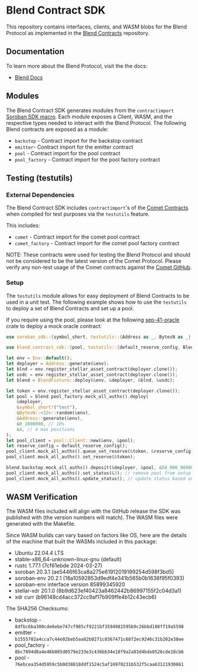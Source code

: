 # Blend Contract SDK

This repository contains interfaces, clients, and WASM blobs for the Blend Protocol as implemented in the [Blend Contracts](https://github.com/blend-capital/blend-contracts) repository.

## Documentation

To learn more about the Blend Protocol, visit the the docs:
* [Blend Docs](https://docs.blend.capital/)

## Modules

The Blend Contract SDK generates modules from the `contractimport` [Soroban SDK macro](). Each module exposes a Client, WASM, and the respective types needed to interact with the Blend Protocol. The following Blend contracts are exposed as a module:

* `backstop` - Contract import for the backstop contract
* `emitter`- Contract import for the emitter contract
* `pool` - Contract import for the pool contract
* `pool_factory` - Contract import for the pool factory contract

## Testing (testutils)

### External Dependencies

The Blend Contract SDK includes `contractimport`'s of the [Comet Contracts](https://github.com/CometDEX/comet-contracts) when compiled for test purposes via the `testutils` feature.

This includes:
* `comet` - Contract import for the comet pool contract
* `comet_factory` - Contract import for the comet pool factory contract

NOTE: These contracts were used for testing the Blend Protocol and should not be considered to be the latest version of the Comet Protocol. Please verify any non-test usage of the Comet contracts against the [Comet GitHub](https://github.com/CometDEX/comet-contracts).

### Setup

The `testutils` module allows for easy deployment of Blend Contracts to be used in a unit test. The following example shows how to use the `testutils` to deploy a set of Blend Contracts and set up a pool.

If you require using the pool, please look at the following [sep-41-oracle]() crate to deploy a mock oracle contract: 

```rust
use soroban_sdk::{symbol_short, testutils::{Address as _, BytesN as _}, Address, BytesN, Env};

use blend_contract_sdk::{pool, testutils::{default_reserve_config, BlendFixture}};

let env = Env::default();
let deployer = Address::generate(&env);
let blnd = env.register_stellar_asset_contract(deployer.clone());
let usdc = env.register_stellar_asset_contract(deployer.clone());
let blend = BlendFixture::deploy(&env, &deployer, &blnd, &usdc);

let token = env.register_stellar_asset_contract(deployer.clone());
let pool = blend.pool_factory.mock_all_auths().deploy(
    &deployer,
    &symbol_short!("test"),
    &BytesN::<32>::random(&env),
    &Address::generate(&env),
    &0_1000000, // 10%
    &4, // 4 max positions
);
let pool_client = pool::Client::new(&env, &pool);
let reserve_config = default_reserve_config();
pool_client.mock_all_auths().queue_set_reserve(&token, &reserve_config);
pool_client.mock_all_auths().set_reserve(&token);

blend.backstop.mock_all_auths().deposit(&deployer, &pool, &50_000_0000000);
pool_client.mock_all_auths().set_status(&3); // remove pool from setup status
pool_client.mock_all_auths().update_status(); // update status based on backstop
```

## WASM Verification

The WASM files included will align with the GitHub release the SDK was published with (the version numbers will match). The WASM files were generated with the Makefile.

Since WASM builds can vary based on factors like OS, here are the details of the machine that built the WASMs included in this package:

* Ubuntu 22.04.4 LTS
* stable-x86_64-unknown-linux-gnu (default)
* rustc 1.77.1 (7cf61ebde 2024-03-27)
* soroban 20.3.1 (ae5446f63ca8a275e61912019199254d598f3bd5)
* soroban-env 20.2.1 (18a10592853d9edf4e341b565b0b1638f95f0393)
* soroban-env interface version 85899345920
* stellar-xdr 20.1.0 (8b9d623ef40423a8462442b86997155f2c04d3a1)
* xdr curr (b96148cd4acc372cc9af17b909ffe4b12c43ecb6)

The SHA256 Checksums:
* backstop - `8dfbc6ba300cde6ebe747cf985cf9221bf3594981595b9c26bbd108ff19a5598`
* emitter - `b1555702a4cca7c44e02beb5aa82b0271c0367471c68f2ec9246c31b202e38ee`
* pool_factory - `8bc7894d8a4e46b085d0579e233e3c436bb34e18f9a2a83d4bde8526cde18cb6`
* pool - `76ebcea354d5959c5b0d38818ddf1524c5af16970231b532f5caa63121930861`